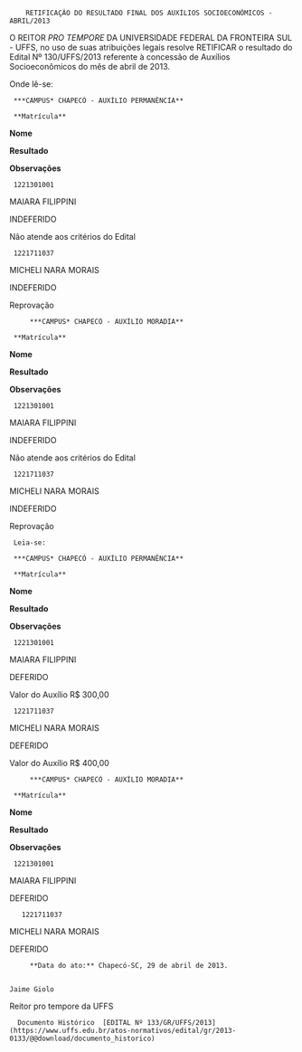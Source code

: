         RETIFICAÇÃO DO RESULTADO FINAL DOS AUXÍLIOS SOCIOECONÔMICOS - ABRIL/2013  

O REITOR *PRO TEMPORE* DA UNIVERSIDADE FEDERAL DA FRONTEIRA SUL - UFFS, no uso de suas atribuições legais resolve RETIFICAR o resultado do Edital Nº 130/UFFS/2013 referente à concessão de Auxílios Socioeconômicos do mês de abril de 2013.

 Onde lê-se:

     ***CAMPUS* CHAPECÓ - AUXÍLIO PERMANÊNCIA**

     **Matrícula**

   **Nome**

   **Resultado**

   **Observações**

     1221301001

   MAIARA FILIPPINI

   INDEFERIDO

   Não atende aos critérios do Edital

     1221711037

   MICHELI NARA MORAIS

   INDEFERIDO

   Reprovação

         ***CAMPUS* CHAPECÓ - AUXÍLIO MORADIA**

     **Matrícula**

   **Nome**

   **Resultado**

   **Observações**

     1221301001

   MAIARA FILIPPINI

   INDEFERIDO

   Não atende aos critérios do Edital

     1221711037

   MICHELI NARA MORAIS

   INDEFERIDO

   Reprovação

     Leia-se:

     ***CAMPUS* CHAPECÓ - AUXÍLIO PERMANÊNCIA**

     **Matrícula**

   **Nome**

   **Resultado**

   **Observações**

     1221301001

   MAIARA FILIPPINI

   DEFERIDO

   Valor do Auxílio R$ 300,00

     1221711037

   MICHELI NARA MORAIS

   DEFERIDO

   Valor do Auxílio R$ 400,00

         ***CAMPUS* CHAPECÓ - AUXÍLIO MORADIA**

     **Matrícula**

   **Nome**

   **Resultado**

   **Observações**

     1221301001

   MAIARA FILIPPINI

   DEFERIDO

       1221711037

   MICHELI NARA MORAIS

   DEFERIDO

         **Data do ato:** Chapecó-SC, 29 de abril de 2013.   
 

    Jaime Giolo   
 Reitor pro tempore da UFFS 

      Documento Histórico  [EDITAL Nº 133/GR/UFFS/2013](https://www.uffs.edu.br/atos-normativos/edital/gr/2013-0133/@@download/documento_historico)     
      
